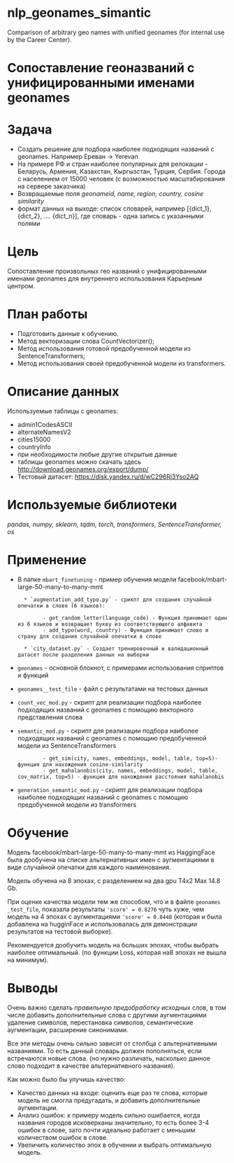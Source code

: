 # nlp_geonames_simantic
Comparison of arbitrary geo names with unified geonames (for internal use by the Career Center).

# Cопоставление геоназваний с унифицированными именами geonames

# Задача
- Создать решение для подбора наиболее подходящих названий с geonames.
Например Ереван -> Yerevan
- На примере РФ и стран наиболее популярных для релокации - Беларусь, Армения,
Казахстан, Кыргызстан, Турция, Сербия. Города с населением от 15000 человек (с
возможностью масштабирования на сервере заказчика)
- Возвращаемые поля *geonameid, name, region, country, cosine similarity*
- формат данных на выходе: список словарей, например [{dict_1}, {dict_2}, …. {dict_n}], где словарь - одна запись с указанными полями

# Цель
Сопоставление произвольных гео названий с унифицированными именами geonames для внутреннего использования Карьерным центром.

# План работы

- Подготовить данные к обучению.
 - Метод векторизации слова CountVectorizer();
 - Метод использования готовой предобученной модели из SentenceTransformers;
 - Метод использования своей предобученной модели из transformers.

# Описание данных

Используемые таблицы с geonames:

- admin1CodesASCII
- alternateNamesV2
- cities15000
- countryInfo
- при необходимости любые другие открытые данные
- таблицы geonames можно скачать здесь http://download.geonames.org/export/dump/
- Тестовый датасет: https://disk.yandex.ru/d/wC296Rj3Yso2AQ

# Используемые библиотеки

*pandas, numpy, sklearn, tqdm, torch, transformers, SentenceTransformer, os*

# Применение

* В папке `mbart_finetuning` - пример обучения модели facebook/mbart-large-50-many-to-many-mmt

        * `augmentation_add_typo.py` - срикпт для создания случайной опечатки в слове (6 языков):

              - get_random_letter(language_code) - Функция принимает один из 6 языков и возвращает букву из соответствующего алфавита
              - add_typo(word, country) - Функция принимает слово и страну для создания случайной опечатки в слове
        
        * `city_dataset.py` - Создает тренировочный и валидационный датасет после разделения данных на выборки

* `geonames` - основной блокнот, с примерами использования сприптов и функций

* `geonames__test_file` - файл с результатами на тестовых данных

* `count_vec_mod.py` - скрипт для реализации подбора наиболее подходящих названий с geonames с помощию векторного представления слова

* `semantic_mod.py` - скрипт для реализации подбора наиболее подходящих названий с geonames с помощию предобученной модели из SentenceTransformers

              - get_sim(city, names, embeddings, model, table, top=5)- функция для нахождения cosine-similarity
              - get_mahalanobis(city, names, embeddings, model, table, cov_matrix, top=5) - функция для нахождения расстояния mahalanobis

* `generation_semantic_mod.py` - скрипт для реализации подбора наиболее подходящих названий с geonames с помощию предобученной модели из  transformers

# Обучение

Модель facebook/mbart-large-50-many-to-many-mmt из HaggingFace была дообучена на списке альтернативных имен с аугментациями в виде случайной опечатки для каждого наименования. 

Модель обучена на 8 эпохах, с разделением на два gpu T4x2 Max 14.8 Gb.

При оценке качества модели тем же способом, что и в файле `geonames _test_file`, показала результаты `'score' = 0.8276` чуть хуже, чем модель на 4 эпохах с аугментациями `'score' = 0.8448` (которая и была добавлена на hugginFace и использовалась для демонстрации результатов на тестовой выборке). 

Рекомендуется дообучить модель на больших эпохах, чтобы выбрать наиболее оптимальный. (по функции Loss, которая на8 эпохах не вышла на минимум).

# Выводы

Очень важно сделать *правильную предобработку* исходных слов, в том числе добавить дополнительные слова с другими аугментациями удаление символов, перестановка символов, семантические аугментации, расширение синонимами.

Все эти методы очень сильно зависят от столбца с альтернативными названиями. То есть данный словарь должен пополняться, если встречаются новые слова. (но нужно различать, насколько данное слово подходит в качестве альтернативного названия).

Как можно было бы улучишь качество:

- Качество данных на входе: оценить еще раз те слова, которые модель не смогла предугадать, и добавить дополнительные аугментации.
- Анализ ошибок: к примеру модель сильно ошибается, когда названия городов исковерканы значительно, то есть более 3-4 ошибок в слове, зато почти идеально работает с меньшим количеством ошибок в слове.
- Увеличить количество эпох в обучении и выбрать оптимальную модель.



